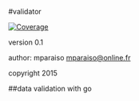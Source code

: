 #validator

[![Coverage](http://gocover.io/_badge/github.com/interactiv/validator?0)](http://gocover.io/github.com/interactiv/validator)

version 0.1

author: mparaiso <mparaiso@online.fr>

copyright 2015 

##data validation with go